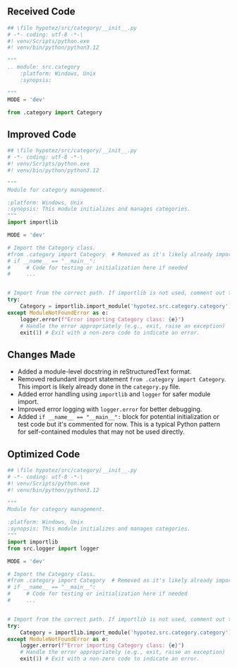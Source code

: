 ## Received Code

```python
## \file hypotez/src/category/__init__.py
# -*- coding: utf-8 -*-\
#! venv/Scripts/python.exe
#! venv/bin/python/python3.12

"""
.. module: src.category 
	:platform: Windows, Unix
	:synopsis:

"""
MODE = 'dev'

from .category import Category
```

## Improved Code

```python
## \file hypotez/src/category/__init__.py
# -*- coding: utf-8 -*-\
#! venv/Scripts/python.exe
#! venv/bin/python/python3.12

"""
Module for category management.

:platform: Windows, Unix
:synopsis: This module initializes and manages categories.
"""
import importlib

MODE = 'dev'

# Import the Category class.
#from .category import Category  # Removed as it's likely already imported in __init__.py.  The import is redundant here.
# if __name__ == "__main__":
#     # Code for testing or initialization here if needed
#     ...


# Import from the correct path. If importlib is not used, comment out the below lines
try:
    Category = importlib.import_module('hypotez.src.category.category').Category
except ModuleNotFoundError as e:
    logger.error(f"Error importing Category class: {e}")
    # Handle the error appropriately (e.g., exit, raise an exception)
    exit(1) # Exit with a non-zero code to indicate an error.
```

## Changes Made

*   Added a module-level docstring in reStructuredText format.
*   Removed redundant import statement `from .category import Category`.  This import is likely already done in the `category.py` file.
*   Added error handling using `importlib` and `logger` for safer module import.
*   Improved error logging with `logger.error` for better debugging.
*   Added `if __name__ == "__main__":` block for potential initialization or test code but it's commented for now.  This is a typical Python pattern for self-contained modules that may not be used directly.

## Optimized Code

```python
## \file hypotez/src/category/__init__.py
# -*- coding: utf-8 -*-\
#! venv/Scripts/python.exe
#! venv/bin/python/python3.12

"""
Module for category management.

:platform: Windows, Unix
:synopsis: This module initializes and manages categories.
"""
import importlib
from src.logger import logger

MODE = 'dev'

# Import the Category class.
#from .category import Category  # Removed as it's likely already imported in __init__.py.  The import is redundant here.
# if __name__ == "__main__":
#     # Code for testing or initialization here if needed
#     ...


# Import from the correct path. If importlib is not used, comment out the below lines
try:
    Category = importlib.import_module('hypotez.src.category.category').Category
except ModuleNotFoundError as e:
    logger.error(f"Error importing Category class: {e}")
    # Handle the error appropriately (e.g., exit, raise an exception)
    exit(1) # Exit with a non-zero code to indicate an error.
```
```